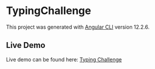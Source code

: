 # TypingChallenge

This project was generated with [Angular CLI](https://github.com/angular/angular-cli) version 12.2.6.

## Live Demo

Live demo can be found here: [Typing Challenge](https://typing-challenge-harshitmcmxcv-gmailcom.vercel.app)
